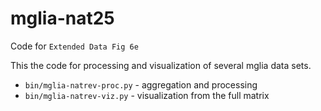 # mglia-nat25

Code for `Extended Data Fig 6e`

This the code for processing and visualization of several mglia data sets.

* `bin/mglia-natrev-proc.py` - aggregation and processing
* `bin/mglia-natrev-viz.py` - visualization from the full matrix


